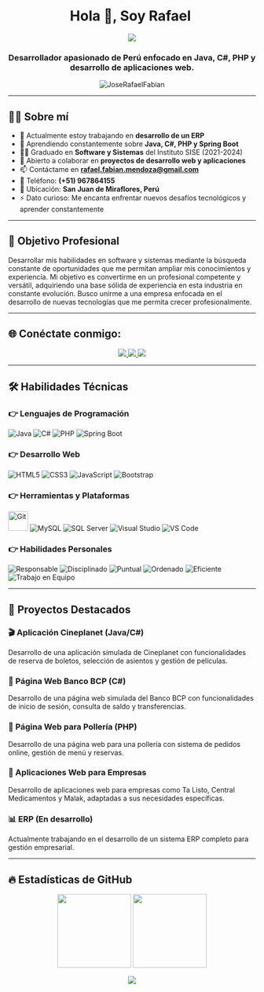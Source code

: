 <h1 align="center">Hola 👋, Soy Rafael <img height="35"></h1>
<p align="center">
  <a href="https://github.com/DenverCoder1/readme-typing-svg">
    <img src="https://readme-typing-svg.herokuapp.com?lines=Desarrollador+de+Software;Especialista+en+Java+y+C%23;Creador+de+Aplicaciones+Web;Siempre+Aprendiendo&center=true&width=500&height=50">
  </a>
</p>

<h3 align="center">Desarrollador apasionado de Perú enfocado en Java, C#, PHP y desarrollo de aplicaciones web.</h3>

<p align="center"> 
  <img src="https://komarev.com/ghpvc/?username=JoseRafaelFabian&label=Visitas%20al%20perfil&color=0e75b6&style=plastic" alt="JoseRafaelFabian" /> 
</p>

---

## 👨‍💻 Sobre mí

- 🔭 Actualmente estoy trabajando en **desarrollo de un ERP**
- 🌱 Aprendiendo constantemente sobre **Java, C#, PHP y Spring Boot**
- 👨‍🎓 Graduado en **Software y Sistemas** del Instituto SISE (2021-2024)
- 👯 Abierto a colaborar en **proyectos de desarrollo web y aplicaciones**
- 📫 Contáctame en **rafael.fabian.mendoza@gmail.com**
- 📱 Teléfono: **(+51) 967864155**
- 📍 Ubicación: **San Juan de Miraflores, Perú**
- ⚡ Dato curioso: Me encanta enfrentar nuevos desafíos tecnológicos y aprender constantemente

---

## 🚀 Objetivo Profesional

Desarrollar mis habilidades en software y sistemas mediante la búsqueda constante de oportunidades que me permitan ampliar mis conocimientos y experiencia. Mi objetivo es convertirme en un profesional competente y versátil, adquiriendo una base sólida de experiencia en esta industria en constante evolución. Busco unirme a una empresa enfocada en el desarrollo de nuevas tecnologías que me permita crecer profesionalmente.

---

## 🌐 Conéctate conmigo:
<div align="center">
  <a href="https://www.linkedin.com/in/jose-rafael-fabian-mendoza/">
    <img src="https://img.shields.io/badge/LinkedIn-0077B5?style=for-the-badge&logo=linkedin&logoColor=white">
  </a>
  <a href="mailto:rafael.fabian.mendoza@gmail.com">
    <img src="https://img.shields.io/badge/Gmail-D14836?style=for-the-badge&logo=gmail&logoColor=white">
  </a>
  <a href="https://github.com/JoseRafaelFabian">
    <img src="https://img.shields.io/badge/GitHub-100000?style=for-the-badge&logo=github&logoColor=white">
  </a>
</div>

---

## 🛠️ Habilidades Técnicas

### 👉 Lenguajes de Programación
<p align="left"> 
  <img alt="Java" src="https://img.shields.io/badge/Java-%23ED8B00.svg?logo=java&logoColor=white">
  <img alt="C#" src="https://img.shields.io/badge/C%23-%23239120.svg?logo=c-sharp&logoColor=white">
  <img alt="PHP" src="https://img.shields.io/badge/PHP-%23777BB4.svg?logo=php&logoColor=white">
  <img alt="Spring Boot" src="https://img.shields.io/badge/Spring%20Boot-%236DB33F.svg?logo=spring-boot&logoColor=white">
</p>

### 👉 Desarrollo Web
<p align="left"> 
  <img alt="HTML5" src="https://img.shields.io/badge/HTML5-%23E34F26.svg?logo=html5&logoColor=white">
  <img alt="CSS3" src="https://img.shields.io/badge/CSS-%231572B6.svg?logo=css3&logoColor=white">
  <img alt="JavaScript" src="https://img.shields.io/badge/JavaScript-%23F7DF1E.svg?logo=javascript&logoColor=black">
  <img alt="Bootstrap" src="https://img.shields.io/badge/Bootstrap-%23563D7C.svg?logo=bootstrap&logoColor=white">
</p>

### 👉 Herramientas y Plataformas
<p align="left">
  <img alt="Git" src="https://www.vectorlogo.zone/logos/git-scm/git-scm-icon.svg" width="40">
  <img alt="MySQL" src="https://img.shields.io/badge/MySQL-%2300f.svg?logo=mysql&logoColor=white">
  <img alt="SQL Server" src="https://img.shields.io/badge/SQL%20Server-%23CC2927.svg?logo=microsoft-sql-server&logoColor=white">
  <img alt="Visual Studio" src="https://img.shields.io/badge/Visual%20Studio-%235C2D91.svg?logo=visual-studio&logoColor=white">
  <img alt="VS Code" src="https://img.shields.io/badge/VS%20Code-%23007ACC.svg?logo=visual-studio-code&logoColor=white">
</p>

### 👉 Habilidades Personales
<p align="left">
  <img alt="Responsable" src="https://img.shields.io/badge/Responsable-%23009688.svg?style=flat">
  <img alt="Disciplinado" src="https://img.shields.io/badge/Disciplinado-%23FF5722.svg?style=flat">
  <img alt="Puntual" src="https://img.shields.io/badge/Puntual-%234CAF50.svg?style=flat">
  <img alt="Ordenado" src="https://img.shields.io/badge/Ordenado-%233F51B5.svg?style=flat">
  <img alt="Eficiente" src="https://img.shields.io/badge/Eficiente-%23F44336.svg?style=flat">
  <img alt="Trabajo en Equipo" src="https://img.shields.io/badge/Trabajo%20en%20Equipo-%23FFC107.svg?style=flat">
</p>

---

## 📂 Proyectos Destacados

### 🎬 Aplicación Cineplanet (Java/C#)
Desarrollo de una aplicación simulada de Cineplanet con funcionalidades de reserva de boletos, selección de asientos y gestión de películas.

### 🏦 Página Web Banco BCP (C#)
Desarrollo de una página web simulada del Banco BCP con funcionalidades de inicio de sesión, consulta de saldo y transferencias.

### 🍗 Página Web para Pollería (PHP)
Desarrollo de una página web para una pollería con sistema de pedidos online, gestión de menú y reservas.

### 📱 Aplicaciones Web para Empresas
Desarrollo de aplicaciones web para empresas como Ta Listo, Central Medicamentos y Malak, adaptadas a sus necesidades específicas.

### 📊 ERP (En desarrollo)
Actualmente trabajando en el desarrollo de un sistema ERP completo para gestión empresarial.

---

## 🔥 Estadísticas de GitHub

<p align="center">
  <img height="150" src="https://github-readme-stats.vercel.app/api?username=JRafael2023&theme=react&show_icons=true&include_all_commits=true" />
  <img height="150" src="https://github-readme-stats.vercel.app/api/top-langs/?username=JRafael2023&theme=react&layout=compact" />
</p>

<p align="center">
  <img src="https://github-readme-streak-stats.herokuapp.com/?user=JRafael2023&theme=algolia" />
</p>

